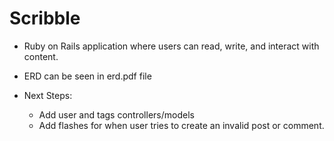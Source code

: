 # Scribble

* Ruby on Rails application where users can read, write, and interact with content.

* ERD can be seen in erd.pdf file

* Next Steps:
  * Add user and tags controllers/models
  * Add flashes for when user tries to create an invalid post or comment.
